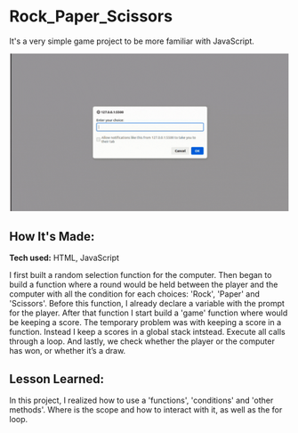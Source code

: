 # Rock_Paper_Scissors

It's a very simple game project to be more familiar with JavaScript.

![website showcase](./image_showcase.gif)

## How It's Made:

**Tech used:** HTML, JavaScript

I first built a random selection function for the computer. Then began to build a function where a round would be held between the player and the computer with all the condition for each choices: 'Rock', 'Paper' and 'Scissors'. Before this function, I already declare a variable with the prompt for the player.
After that function I start build a 'game' function where would be keeping a score. The temporary problem was with keeping a score in a function. Instead I keep a scores in a global stack intstead.
Execute all calls through a loop. And lastly, we check whether the player or the computer has won, or whether it’s a draw.

## Lesson Learned:

In this project, I realized how to use a 'functions', 'conditions' and 'other methods'. Where is the scope and how to interact with it, as well as the for loop.
